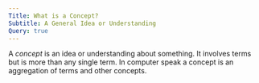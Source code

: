 ```yaml
---
Title: What is a Concept?
Subtitle: A General Idea or Understanding
Query: true
---
```


A *concept* is an idea or understanding about something. It involves terms but is more than any single term. In computer speak a concept is an aggregation of terms and other concepts.

